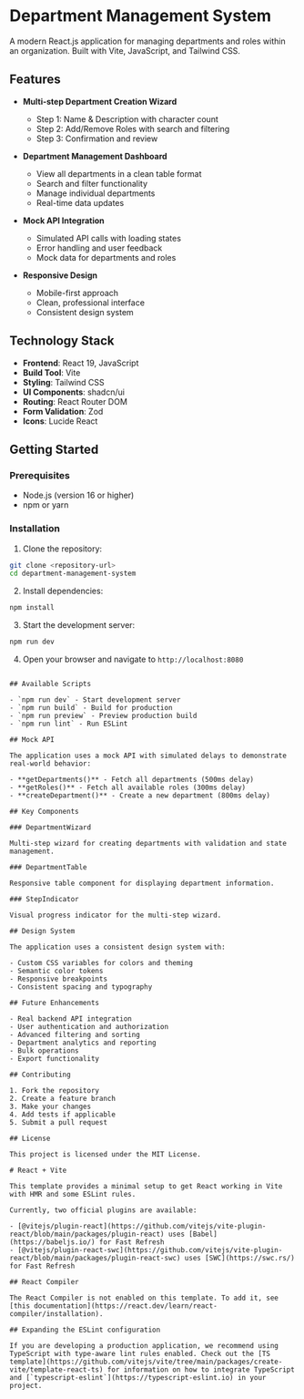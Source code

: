 # Department Management System

A modern React.js application for managing departments and roles within an organization. Built with Vite, JavaScript, and Tailwind CSS.

## Features

- **Multi-step Department Creation Wizard**

  - Step 1: Name & Description with character count
  - Step 2: Add/Remove Roles with search and filtering
  - Step 3: Confirmation and review

- **Department Management Dashboard**

  - View all departments in a clean table format
  - Search and filter functionality
  - Manage individual departments
  - Real-time data updates

- **Mock API Integration**

  - Simulated API calls with loading states
  - Error handling and user feedback
  - Mock data for departments and roles

- **Responsive Design**
  - Mobile-first approach
  - Clean, professional interface
  - Consistent design system

## Technology Stack

- **Frontend**: React 19, JavaScript
- **Build Tool**: Vite
- **Styling**: Tailwind CSS
- **UI Components**: shadcn/ui
- **Routing**: React Router DOM
- **Form Validation**: Zod
- **Icons**: Lucide React

## Getting Started

### Prerequisites

- Node.js (version 16 or higher)
- npm or yarn

### Installation

1. Clone the repository:

```bash
git clone <repository-url>
cd department-management-system
```

2. Install dependencies:

```bash
npm install
```

3. Start the development server:

```bash
npm run dev
```

4. Open your browser and navigate to `http://localhost:8080`

```

## Available Scripts

- `npm run dev` - Start development server
- `npm run build` - Build for production
- `npm run preview` - Preview production build
- `npm run lint` - Run ESLint

## Mock API

The application uses a mock API with simulated delays to demonstrate real-world behavior:

- **getDepartments()** - Fetch all departments (500ms delay)
- **getRoles()** - Fetch all available roles (300ms delay)
- **createDepartment()** - Create a new department (800ms delay)

## Key Components

### DepartmentWizard

Multi-step wizard for creating departments with validation and state management.

### DepartmentTable

Responsive table component for displaying department information.

### StepIndicator

Visual progress indicator for the multi-step wizard.

## Design System

The application uses a consistent design system with:

- Custom CSS variables for colors and theming
- Semantic color tokens
- Responsive breakpoints
- Consistent spacing and typography

## Future Enhancements

- Real backend API integration
- User authentication and authorization
- Advanced filtering and sorting
- Department analytics and reporting
- Bulk operations
- Export functionality

## Contributing

1. Fork the repository
2. Create a feature branch
3. Make your changes
4. Add tests if applicable
5. Submit a pull request

## License

This project is licensed under the MIT License.

# React + Vite

This template provides a minimal setup to get React working in Vite with HMR and some ESLint rules.

Currently, two official plugins are available:

- [@vitejs/plugin-react](https://github.com/vitejs/vite-plugin-react/blob/main/packages/plugin-react) uses [Babel](https://babeljs.io/) for Fast Refresh
- [@vitejs/plugin-react-swc](https://github.com/vitejs/vite-plugin-react/blob/main/packages/plugin-react-swc) uses [SWC](https://swc.rs/) for Fast Refresh

## React Compiler

The React Compiler is not enabled on this template. To add it, see [this documentation](https://react.dev/learn/react-compiler/installation).

## Expanding the ESLint configuration

If you are developing a production application, we recommend using TypeScript with type-aware lint rules enabled. Check out the [TS template](https://github.com/vitejs/vite/tree/main/packages/create-vite/template-react-ts) for information on how to integrate TypeScript and [`typescript-eslint`](https://typescript-eslint.io) in your project.
```
